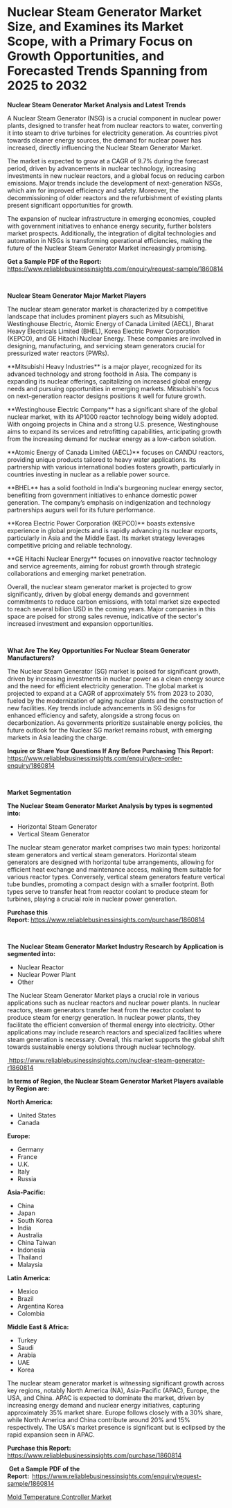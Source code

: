 <p><h1>Nuclear Steam Generator Market Size, and Examines its Market Scope, with a Primary Focus on Growth Opportunities, and Forecasted Trends Spanning from 2025 to 2032</h1></p><p><strong>Nuclear Steam Generator Market Analysis and Latest Trends</strong></p>
<p><p>A Nuclear Steam Generator (NSG) is a crucial component in nuclear power plants, designed to transfer heat from nuclear reactors to water, converting it into steam to drive turbines for electricity generation. As countries pivot towards cleaner energy sources, the demand for nuclear power has increased, directly influencing the Nuclear Steam Generator Market.</p><p>The market is expected to grow at a CAGR of 9.7% during the forecast period, driven by advancements in nuclear technology, increasing investments in new nuclear reactors, and a global focus on reducing carbon emissions. Major trends include the development of next-generation NSGs, which aim for improved efficiency and safety. Moreover, the decommissioning of older reactors and the refurbishment of existing plants present significant opportunities for growth. </p><p>The expansion of nuclear infrastructure in emerging economies, coupled with government initiatives to enhance energy security, further bolsters market prospects. Additionally, the integration of digital technologies and automation in NSGs is transforming operational efficiencies, making the future of the Nuclear Steam Generator Market increasingly promising.</p></p>
<p><strong>Get a Sample PDF of the Report:&nbsp;</strong> <a href="https://www.reliablebusinessinsights.com/enquiry/request-sample/1860814?utm_campaign=2171&utm_medium=2&utm_source=Github&utm_content=ia&utm_term=22022025&utm_id=nuclear-steam-generator">https://www.reliablebusinessinsights.com/enquiry/request-sample/1860814</a></p>
<p>&nbsp;</p>
<p><strong>Nuclear Steam Generator Major Market Players</strong></p>
<p><p>The nuclear steam generator market is characterized by a competitive landscape that includes prominent players such as Mitsubishi, Westinghouse Electric, Atomic Energy of Canada Limited (AECL), Bharat Heavy Electricals Limited (BHEL), Korea Electric Power Corporation (KEPCO), and GE Hitachi Nuclear Energy. These companies are involved in designing, manufacturing, and servicing steam generators crucial for pressurized water reactors (PWRs).</p><p>**Mitsubishi Heavy Industries** is a major player, recognized for its advanced technology and strong foothold in Asia. The company is expanding its nuclear offerings, capitalizing on increased global energy needs and pursuing opportunities in emerging markets. Mitsubishi's focus on next-generation reactor designs positions it well for future growth.</p><p>**Westinghouse Electric Company** has a significant share of the global nuclear market, with its AP1000 reactor technology being widely adopted. With ongoing projects in China and a strong U.S. presence, Westinghouse aims to expand its services and retrofitting capabilities, anticipating growth from the increasing demand for nuclear energy as a low-carbon solution.</p><p>**Atomic Energy of Canada Limited (AECL)** focuses on CANDU reactors, providing unique products tailored to heavy water applications. Its partnership with various international bodies fosters growth, particularly in countries investing in nuclear as a reliable power source.</p><p>**BHEL** has a solid foothold in India's burgeoning nuclear energy sector, benefiting from government initiatives to enhance domestic power generation. The company’s emphasis on indigenization and technology partnerships augurs well for its future performance.</p><p>**Korea Electric Power Corporation (KEPCO)** boasts extensive experience in global projects and is rapidly advancing its nuclear exports, particularly in Asia and the Middle East. Its market strategy leverages competitive pricing and reliable technology.</p><p>**GE Hitachi Nuclear Energy** focuses on innovative reactor technology and service agreements, aiming for robust growth through strategic collaborations and emerging market penetration.</p><p>Overall, the nuclear steam generator market is projected to grow significantly, driven by global energy demands and government commitments to reduce carbon emissions, with total market size expected to reach several billion USD in the coming years. Major companies in this space are poised for strong sales revenue, indicative of the sector's increased investment and expansion opportunities.</p></p>
<p>&nbsp;</p>
<p><strong>What Are The Key Opportunities For Nuclear Steam Generator Manufacturers?</strong></p>
<p><p>The Nuclear Steam Generator (SG) market is poised for significant growth, driven by increasing investments in nuclear power as a clean energy source and the need for efficient electricity generation. The global market is projected to expand at a CAGR of approximately 5% from 2023 to 2030, fueled by the modernization of aging nuclear plants and the construction of new facilities. Key trends include advancements in SG designs for enhanced efficiency and safety, alongside a strong focus on decarbonization. As governments prioritize sustainable energy policies, the future outlook for the Nuclear SG market remains robust, with emerging markets in Asia leading the charge.</p></p>
<p><strong>Inquire or Share Your Questions If Any Before Purchasing This Report:</strong> <a href="https://www.reliablebusinessinsights.com/enquiry/pre-order-enquiry/1860814?utm_campaign=2171&utm_medium=2&utm_source=Github&utm_content=ia&utm_term=22022025&utm_id=nuclear-steam-generator">https://www.reliablebusinessinsights.com/enquiry/pre-order-enquiry/1860814</a></p>
<p>&nbsp;</p>
<p><strong>Market Segmentation</strong></p>
<p><strong>The Nuclear Steam Generator Market Analysis by types is segmented into:</strong></p>
<p><ul><li>Horizontal Steam Generator</li><li>Vertical Steam Generator</li></ul></p>
<p><p>The nuclear steam generator market comprises two main types: horizontal steam generators and vertical steam generators. Horizontal steam generators are designed with horizontal tube arrangements, allowing for efficient heat exchange and maintenance access, making them suitable for various reactor types. Conversely, vertical steam generators feature vertical tube bundles, promoting a compact design with a smaller footprint. Both types serve to transfer heat from reactor coolant to produce steam for turbines, playing a crucial role in nuclear power generation.</p></p>
<p><strong>Purchase this Report:&nbsp;</strong><a href="https://www.reliablebusinessinsights.com/purchase/1860814?utm_campaign=2171&utm_medium=2&utm_source=Github&utm_content=ia&utm_term=22022025&utm_id=nuclear-steam-generator">https://www.reliablebusinessinsights.com/purchase/1860814</a></p>
<p>&nbsp;</p>
<p><strong>The Nuclear Steam Generator Market Industry Research by Application is segmented into:</strong></p>
<p><ul><li>Nuclear Reactor</li><li>Nuclear Power Plant</li><li>Other</li></ul></p>
<p><p>The Nuclear Steam Generator Market plays a crucial role in various applications such as nuclear reactors and nuclear power plants. In nuclear reactors, steam generators transfer heat from the reactor coolant to produce steam for energy generation. In nuclear power plants, they facilitate the efficient conversion of thermal energy into electricity. Other applications may include research reactors and specialized facilities where steam generation is necessary. Overall, this market supports the global shift towards sustainable energy solutions through nuclear technology.</p></p>
<p><a href="https://www.reliablebusinessinsights.com/nuclear-steam-generator-r1860814?utm_campaign=2171&utm_medium=2&utm_source=Github&utm_content=ia&utm_term=22022025&utm_id=nuclear-steam-generator">&nbsp;https://www.reliablebusinessinsights.com/nuclear-steam-generator-r1860814</a></p>
<p><strong>In terms of Region, the Nuclear Steam Generator Market Players available by Region are:</strong></p>
<p>
    <p> <strong> North America: </strong>
        <ul>
            <li>United States</li>
            <li>Canada</li>
        </ul>
        </p> 
    <p> <strong> Europe: </strong>
        <ul>
            <li>Germany</li>
            <li>France</li>
            <li>U.K.</li>
            <li>Italy</li>
            <li>Russia</li>
        </ul>
        </p> 
    <p> <strong> Asia-Pacific: </strong>
        <ul>
            <li>China</li>
            <li>Japan</li>
            <li>South Korea</li>
            <li>India</li>
            <li>Australia</li>
            <li>China Taiwan</li>
            <li>Indonesia</li>
            <li>Thailand</li>
            <li>Malaysia</li>
        </ul>
        </p> 
    <p> <strong> Latin America: </strong>
        <ul>
            <li>Mexico</li>
            <li>Brazil</li>
            <li>Argentina Korea</li>
            <li>Colombia</li>
        </ul>
        </p> 
    <p> <strong> Middle East & Africa: </strong>
        <ul>
            <li>Turkey</li>
            <li>Saudi</li>
            <li>Arabia</li>
            <li>UAE</li>
            <li>Korea</li>
        </ul>
    </p>
    </p>
<p><p>The nuclear steam generator market is witnessing significant growth across key regions, notably North America (NA), Asia-Pacific (APAC), Europe, the USA, and China. APAC is expected to dominate the market, driven by increasing energy demand and nuclear energy initiatives, capturing approximately 35% market share. Europe follows closely with a 30% share, while North America and China contribute around 20% and 15% respectively. The USA's market presence is significant but is eclipsed by the rapid expansion seen in APAC.</p></p>
<p><strong>Purchase this Report: </strong><a href="https://www.reliablebusinessinsights.com/purchase/1860814?utm_campaign=2171&utm_medium=2&utm_source=Github&utm_content=ia&utm_term=22022025&utm_id=nuclear-steam-generator">https://www.reliablebusinessinsights.com/purchase/1860814</a></p>
<p>&nbsp;<strong>Get a Sample PDF of the Report:&nbsp;&nbsp;</strong><a href="https://www.reliablebusinessinsights.com/enquiry/request-sample/1860814?utm_campaign=2171&utm_medium=2&utm_source=Github&utm_content=ia&utm_term=22022025&utm_id=nuclear-steam-generator">https://www.reliablebusinessinsights.com/enquiry/request-sample/1860814</a></p>
<p><strong></strong></p>
<p><p><a href="https://github.com/JubayerMia832/Market-Research-Report-List-1/blob/main/mold-temperature-controller-market.md?utm_campaign=2171&utm_medium=2&utm_source=Github&utm_content=ia&utm_term=22022025&utm_id=nuclear-steam-generator">Mold Temperature Controller Market</a></p></p>
